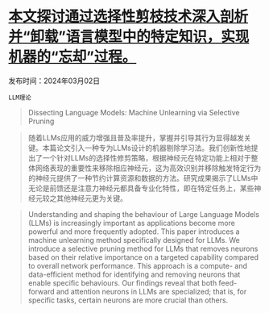 # [本文探讨通过选择性剪枝技术深入剖析并“卸载”语言模型中的特定知识，实现机器的“忘却”过程。](https://arxiv.org/abs/2403.01267)

发布时间：2024年03月02日

`LLM理论`

> Dissecting Language Models: Machine Unlearning via Selective Pruning

> 随着LLMs应用的威力增强且普及率提升，掌握并引导其行为显得越发关键。本篇论文引入一种专为LLMs设计的机器剔除学习法。我们创新性地提出了一个针对LLMs的选择性修剪策略，根据神经元在特定功能上相对于整体网络表现的重要性来移除相应神经元，这为高效识别并移除触发特定行为的神经元提供了一种节约计算资源和数据的方法。研究成果揭示了LLMs中无论是前馈还是注意力神经元都具备专业化特性，即在特定任务上，某些神经元较之其他神经元更为关键。

> Understanding and shaping the behaviour of Large Language Models (LLMs) is increasingly important as applications become more powerful and more frequently adopted. This paper introduces a machine unlearning method specifically designed for LLMs. We introduce a selective pruning method for LLMs that removes neurons based on their relative importance on a targeted capability compared to overall network performance. This approach is a compute- and data-efficient method for identifying and removing neurons that enable specific behaviours. Our findings reveal that both feed-forward and attention neurons in LLMs are specialized; that is, for specific tasks, certain neurons are more crucial than others.